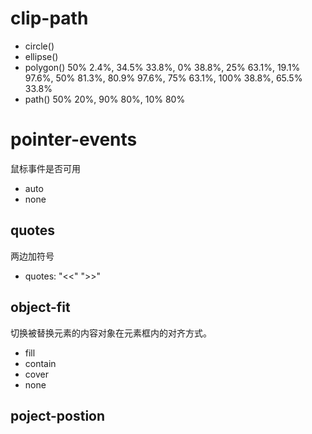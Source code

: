 # clip-path
- circle()
- ellipse()
- polygon() 50% 2.4%, 34.5% 33.8%, 0% 38.8%, 25% 63.1%, 19.1% 97.6%, 50% 81.3%, 80.9% 97.6%, 75% 63.1%, 100% 38.8%, 65.5% 33.8%
- path() 50% 20%, 90% 80%, 10% 80%
# pointer-events
鼠标事件是否可用
- auto
- none
## quotes
两边加符号
- quotes: "<<" ">>"
## object-fit
切换被替换元素的内容对象在元素框内的对齐方式。
- fill
- contain
- cover
- none
## poject-postion